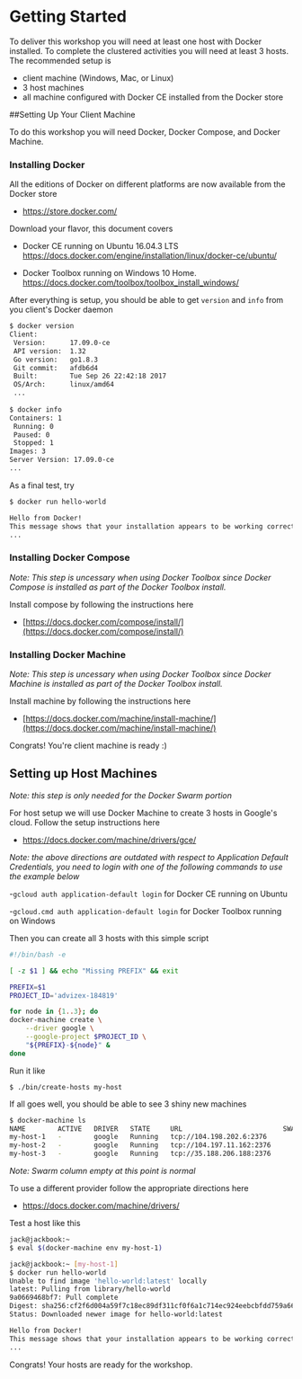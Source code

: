 # Getting Started

To deliver this workshop you will need at least one host with Docker installed.  To complete the clustered activities you will need at least 3 hosts.  The recommended setup is

- client machine (Windows, Mac, or Linux)
- 3 host machines
- all machine configured with Docker CE installed from the Docker store

##Setting Up Your Client Machine

To do this workshop you will need Docker, Docker Compose, and Docker Machine.

### Installing Docker

All the editions of Docker on different platforms are now available from the Docker store

- https://store.docker.com/

Download your flavor, this document covers 

- Docker CE running on Ubuntu 16.04.3 LTS https://docs.docker.com/engine/installation/linux/docker-ce/ubuntu/

- Docker Toolbox running on Windows 10 Home. https://docs.docker.com/toolbox/toolbox_install_windows/

After everything is setup, you should be able to get `version` and `info` from you client's Docker daemon

```bash
$ docker version
Client:
 Version:      17.09.0-ce
 API version:  1.32
 Go version:   go1.8.3
 Git commit:   afdb6d4
 Built:        Tue Sep 26 22:42:18 2017
 OS/Arch:      linux/amd64
 ...
 
$ docker info
Containers: 1
 Running: 0
 Paused: 0
 Stopped: 1
Images: 3
Server Version: 17.09.0-ce
...
```

As a final test, try

```bash
$ docker run hello-world

Hello from Docker!
This message shows that your installation appears to be working correctly.
...
```

### Installing Docker Compose

_Note: This step is uncessary when using Docker Toolbox since Docker Compose is installed as part of the Docker Toolbox install._

Install compose by following the instructions here

- [https://docs.docker.com/compose/install/](https://docs.docker.com/compose/install/)

### Installing Docker Machine

_Note: This step is uncessary when using Docker Toolbox since Docker Machine is installed as part of the Docker Toolbox install._

Install machine by following the instructions here

- [https://docs.docker.com/machine/install-machine/](https://docs.docker.com/machine/install-machine/)

Congrats! You're client machine is ready :)

## Setting up Host Machines

_Note: this step is only needed for the Docker Swarm portion_

For host setup we will use Docker Machine to create 3 hosts in Google's cloud.  Follow the setup instructions here

- https://docs.docker.com/machine/drivers/gce/

_Note: the above directions are outdated with respect to Application Default Credentials, you need to login with one of the following commands to use the example below_

-`gcloud auth application-default login` for Docker CE running on Ubuntu

-`gcloud.cmd auth application-default login` for Docker Toolbox running on Windows


Then you can create all 3 hosts with this simple script

```bash
#!/bin/bash -e

[ -z $1 ] && echo "Missing PREFIX" && exit

PREFIX=$1
PROJECT_ID='advizex-184819'

for node in {1..3}; do
docker-machine create \
    --driver google \
    --google-project $PROJECT_ID \
    "${PREFIX}-${node}" &
done
```

Run it like

```
$ ./bin/create-hosts my-host
```

If all goes well, you should be able to see 3 shiny new machines

```bash
$ docker-machine ls
NAME        ACTIVE   DRIVER   STATE     URL                         SWARM   DOCKER        ERRORS
my-host-1   -        google   Running   tcp://104.198.202.6:2376            v17.10.0-ce   
my-host-2   -        google   Running   tcp://104.197.11.162:2376           v17.10.0-ce   
my-host-3   -        google   Running   tcp://35.188.206.188:2376           v17.10.0-ce   
```

_Note: Swarm column empty at this point is normal_

To use a different provider follow the appropriate directions here

- https://docs.docker.com/machine/drivers/

Test a host like this

```bash
jack@jackbook:~ 
$ eval $(docker-machine env my-host-1)

jack@jackbook:~ [my-host-1]
$ docker run hello-world
Unable to find image 'hello-world:latest' locally
latest: Pulling from library/hello-world
9a0669468bf7: Pull complete 
Digest: sha256:cf2f6d004a59f7c18ec89df311cf0f6a1c714ec924eebcbfdd759a669b90e711
Status: Downloaded newer image for hello-world:latest

Hello from Docker!
This message shows that your installation appears to be working correctly.
...
```

Congrats! Your hosts are ready for the workshop.

<script type="text/javascript" src="http://localhost:3000/a/KLgHeIVgN111rrUtAIf9iCT5l.js?rows=15" id="asciicast-KLgHeIVgN111rrUtAIf9iCT5l" async data-rows=15 data-autoplay=true></script>
